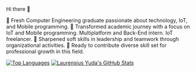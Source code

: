 Hi there 👋

🔭 Fresh Computer Engineering graduate passionate about technology, IoT, and Mobile programming.
🚀 Transformed academic journey with a focus on IoT and Mobile programming. Multiplatform and Back-End intern. IoT freelancer.
🤝 Sharpened soft skills in leadership and teamwork through organizational activities.
🌱 Ready to contribute diverse skill set for professional growth in this field.


[![Top Languages](https://github-readme-stats.vercel.app/api/top-langs/?username=laurensiusyuda)](https://github.com/laurensiusyuda) [![Laurensius Yuda's GitHub Stats](https://github-readme-stats.vercel.app/api?username=laurensiusyuda&count_private=true&show_icons=true&theme=radical&hide_rank=false)](https://github.com/laurensiusyuda) 
